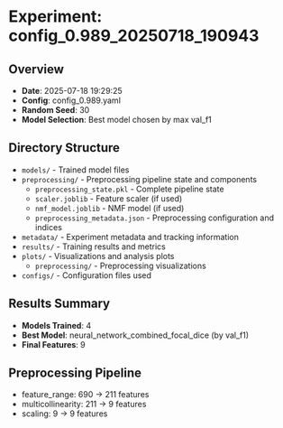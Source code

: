 # Experiment: config_0.989_20250718_190943

## Overview
- **Date**: 2025-07-18 19:29:25
- **Config**: config_0.989.yaml
- **Random Seed**: 30
- **Model Selection**: Best model chosen by max val_f1

## Directory Structure
- `models/` - Trained model files
- `preprocessing/` - Preprocessing pipeline state and components
  - `preprocessing_state.pkl` - Complete pipeline state
  - `scaler.joblib` - Feature scaler (if used)
  - `nmf_model.joblib` - NMF model (if used)
  - `preprocessing_metadata.json` - Preprocessing configuration and indices
- `metadata/` - Experiment metadata and tracking information
- `results/` - Training results and metrics
- `plots/` - Visualizations and analysis plots
  - `preprocessing/` - Preprocessing visualizations
- `configs/` - Configuration files used

## Results Summary
- **Models Trained**: 4
- **Best Model**: neural_network_combined_focal_dice (by val_f1)
- **Final Features**: 9

## Preprocessing Pipeline
- feature_range: 690 → 211 features
- multicollinearity: 211 → 9 features
- scaling: 9 → 9 features

